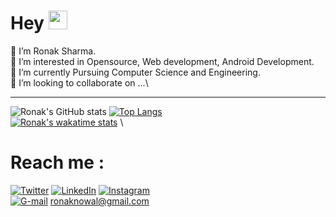# Hey <img src="https://raw.githubusercontent.com/MartinHeinz/MartinHeinz/master/wave.gif" width="30px">


👋 I’m Ronak Sharma. \
👀 I’m interested in Opensource, Web development, Android Development.\
🌱 I’m currently Pursuing Computer Science and Engineering.\
💞️ I’m looking to collaborate on ...\

<hr>

![Ronak's GitHub stats](https://github-readme-stats.vercel.app/api?username=ronaknowal&show_icons=true&theme=radical) 
[![Top Langs](https://github-readme-stats.vercel.app/api/top-langs/?username=ronaknowal&layout=compact&theme=radical)](https://github.com/ronaknowal) \
[![Ronak's wakatime stats](https://github-readme-stats.vercel.app/api/wakatime?username=ronaknowal&theme=radical)](https://github.com/ronaknowal) \
<!-- Actual text -->

# Reach me :
[![Twitter][1.4]][1]  [![LinkedIn][2.4]][2] [![Instagram][4.4]][4] \
[![G-mail][3.4]][4] ronaknowal@gmail.com
<!-- Icons -->

[1.4]: https://img.icons8.com/color/48/000000/twitter--v1.png
[2.4]: https://img.icons8.com/fluent/48/000000/linkedin.png
[3.4]: https://img.icons8.com/color/48/000000/gmail.png
[4.4]: https://img.icons8.com/color/48/000000/instagram-new--v2.png

<!-- Links to your social media accounts -->

[1]: https://twitter.com/RonakNowal
[2]: https://www.linkedin.com/in/ronak-sharma-a6455a1b5/
[4]: https://www.instagram.com/ronak__sharma/
